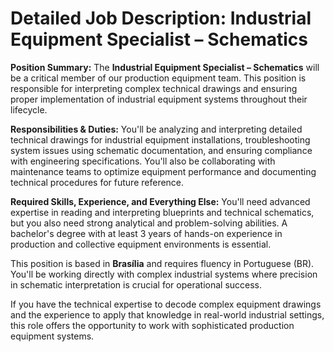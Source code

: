 # Detailed Job Description: Industrial Equipment Specialist – Schematics

**Position Summary:**
The **Industrial Equipment Specialist – Schematics** will be a critical member of our production equipment team. This position is responsible for interpreting complex technical drawings and ensuring proper implementation of industrial equipment systems throughout their lifecycle.

**Responsibilities & Duties:**
You'll be analyzing and interpreting detailed technical drawings for industrial equipment installations, troubleshooting system issues using schematic documentation, and ensuring compliance with engineering specifications. You'll also be collaborating with maintenance teams to optimize equipment performance and documenting technical procedures for future reference.

**Required Skills, Experience, and Everything Else:**
You'll need advanced expertise in reading and interpreting blueprints and technical schematics, but you also need strong analytical and problem-solving abilities. A bachelor's degree with at least 3 years of hands-on experience in production and collective equipment environments is essential. 

This position is based in **Brasília** and requires fluency in Portuguese (BR). You'll be working directly with complex industrial systems where precision in schematic interpretation is crucial for operational success.

If you have the technical expertise to decode complex equipment drawings and the experience to apply that knowledge in real-world industrial settings, this role offers the opportunity to work with sophisticated production equipment systems.